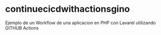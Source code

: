 # continuecicdwithactionsgino
Ejemplo de un Workflow de una aplicacion en PHP con Lavarel utilizando GITHUB Actions
